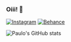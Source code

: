 ### Oiii! 🤙

[![Instagram](https://img.shields.io/badge/Instagram-E4405F?style=for-the-badge&logo=instagram&logoColor=white)](https://www.instagram.com/paulotruly/) [![Behance](https://img.shields.io/badge/-Behance-blue?style=for-the-badge&logo=behance&logoColor=white)](https://www.behance.net/paulotruly)

![Paulo's GitHub stats](https://github-readme-stats.vercel.app/api?username=paulotruly&show_icons=true&theme=dracula)


